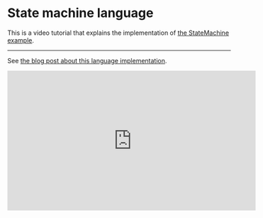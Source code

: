# State machine language

This is a video tutorial that explains the implementation of [the StateMachine example](https://github.com/igordejanovic/textX/tree/master/examples/StateMachine).

---

See [the blog post about this language
implementation](http://igordejanovic.net/2016/05/06/implementing-martin-fowler-state-machine-dsl-in-textx/).


<iframe width="560" height="315" src="https://www.youtube.com/embed/HI14jk0JIR0" frameborder="0" allowfullscreen></iframe>
